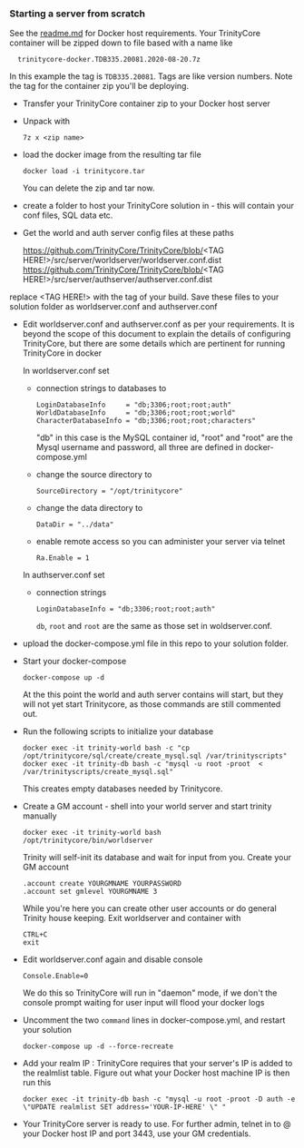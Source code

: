 ### Starting a server from scratch

See the [readme.md](-/README.md) for Docker host requirements. Your TrinityCore container will be zipped down to file based with a name like 

      trinitycore-docker.TDB335.20081.2020-08-20.7z 

In this example the tag is `TDB335.20081`. Tags are like version numbers. Note the tag for the container zip you'll be deploying.

- Transfer your TrinityCore container zip to your Docker host server
- Unpack with 
      
      7z x <zip name> 

- load the docker image from the resulting tar file

      docker load -i trinitycore.tar
   
   You can delete the zip and tar now.
      
 - create a folder to host your TrinityCore solution in - this will contain your conf files, SQL data etc.
 - Get the world and auth server config files at these paths
 
    https://github.com/TrinityCore/TrinityCore/blob/<TAG HERE!>/src/server/worldserver/worldserver.conf.dist
    https://github.com/TrinityCore/TrinityCore/blob/<TAG HERE!>/src/server/authserver/authserver.conf.dist
    
  replace <TAG HERE!> with the tag of your build. Save these files to your solution folder as worldserver.conf and authserver.conf
  
  - Edit worldserver.conf and authserver.conf as per your requirements. It is beyond the scope of this document to explain the details of configuring TrinityCore, but there are some details which are pertinent for running TrinityCore in docker
  
      In worldserver.conf set
      
      - connection strings to databases to

            LoginDatabaseInfo     = "db;3306;root;root;auth"
            WorldDatabaseInfo     = "db;3306;root;root;world"
            CharacterDatabaseInfo = "db;3306;root;root;characters"
        
        "db" in this case is the MySQL container id, "root" and "root" are the Mysql username and password, all three are defined in docker-compose.yml

      - change the source directory to
      
            SourceDirectory = "/opt/trinitycore"

      - change the data directory to
      
            DataDir = "../data"
            
      - enable remote access so you can administer your server via telnet

            Ra.Enable = 1
          
      In authserver.conf set   
      
      - connection strings 
      
            LoginDatabaseInfo = "db;3306;root;root;auth"
      
        `db`, `root` and `root` are the same as those set in woldserver.conf.
      
- upload the docker-compose.yml file in this repo to your solution folder.

- Start your docker-compose

      docker-compose up -d
  
  At the this point the world and auth server contains will start, but they will not yet start Trinitycore, as those commands are still commented out.
      
- Run the following scripts to initialize your database      

      docker exec -it trinity-world bash -c "cp /opt/trinitycore/sql/create/create_mysql.sql /var/trinityscripts"
      docker exec -it trinity-db bash -c "mysql -u root -proot  < /var/trinityscripts/create_mysql.sql"
      
  This creates empty databases needed by Trinitycore.    

    
- Create a GM account - shell into your world server and start trinity manually

      docker exec -it trinity-world bash
      /opt/trinitycore/bin/worldserver
      
   Trinity will self-init its database and wait for input from you. Create your GM account
   
      .account create YOURGMNAME YOURPASSWORD
      .account set gmlevel YOURGMNAME 3
    
    While you're here you can create other user accounts or do general Trinity house keeping. Exit worldserver and container with 
    
      CTRL+C
      exit
      
- Edit worldserver.conf again and disable console

      Console.Enable=0
      
   We do this so TrinityCore will run in "daemon" mode,  if we don't the console prompt waiting for user input will flood your docker logs

- Uncomment the two `command` lines in docker-compose.yml, and restart your solution
      
      docker-compose up -d --force-recreate

- Add your realm IP : TrinityCore requires that your server's IP is added to the realmlist table. Figure out what your Docker host machine IP is then run this

      docker exec -it trinity-db bash -c "mysql -u root -proot -D auth -e \"UPDATE realmlist SET address='YOUR-IP-HERE' \" "  

- Your TrinityCore server is ready to use. For further admin, telnet in to @ your Docker host IP and port 3443, use your GM credentials.
